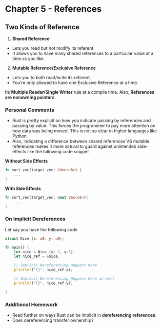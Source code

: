 # Chapter 5 - References

## Two Kinds of Reference
1. **Shared Reference**
- Lets you read but not modify its referent.
- It allows you to have many shared references to a particular value at a time as you like.

2. **Mutable Reference/Exclusive Reference**
- Lets you to both read/write its referent.
- You're only allowed to have one Exclusive Reference at a time.

Its **Multiple Reader/Single Writer** rule at a compile time. Also, **References are nonowning pointers**.


### Personal Comments
- Rust is pretty explicit on how you indicate passing by references and passing by value. This forces the programmer to pay more attention on how data was being moved. This is not so clear in higher languages like Python.
- Also, indicating a difference between shared references VS mutable references makes it more natural to guard against unintended side-effects like the following code snippet

**Without Side Effects**
```rust
fn sort_vec(target_vec: &Vec<u8>) {
    ...
}
```

**With Side Effects**
```rust
fn sort_vec(target_vec: &mut Vec<u8>){
    ...
}
```

### On Implicit Dereferences
Let say you have the following code

```rust
struct Nice {x: u8, y: u8};

fn main() {
    let nice = Nice {x: 2, y:3};
    let nice_ref = &nice;

    // Implicit Dereferencing Happens here
    println!("{}", nice_ref.x);

    // Implicit Dereferencing Happens here as well
    println!("{}", nice_ref.y);

}

```

### Additional Homework
- Read further on ways Rust can be implicit in **dereferencing references**.
- Does dereferencing transfer ownership?